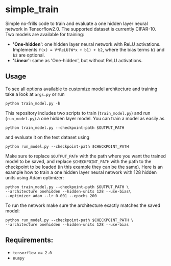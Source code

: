 # simple_train
Simple no-frills code to train and evaluate a one hidden layer neural network in Tensorflow2.0. The supported dataset is currently CIFAR-10. Two models are available for training:
- **'One-hidden'**: one hidden layer neural network with ReLU activations. Implements `f(x) = V*ReLU(W*x + b1) + b2`, where the bias terms `b1` and `b2` are optional.
- **'Linear'**: same as 'One-hidden', but without ReLU activations.

## Usage
To see all options available to customize model architecture and training take a look at `args.py` or run
```
python train_model.py -h
```
This repository includes two scripts to train (`train_model.py`) and run (`run_model.py`) a one hidden layer model. You can train a model as easily as 
```
python train_model.py --checkpoint-path $OUTPUT_PATH
```
and evaluate it on the test dataset using
```
python run_model.py --checkpoint-path $CHECKPOINT_PATH
```
Make sure to replace `$OUTPUT_PATH` with the path where you want the trained model to be saved, and replace `$CHECKPOINT_PATH` with the path to the checkpoint to be loaded (in this example they can be the same). Here is an example how to train a one hidden layer neural network with 128 hidden units using Adam optimizer:
```
python train_model.py --checkpoint-path $OUTPUT_PATH \
--architecture onehidden --hidden-units 128 --use-bias\
--optimizer adam --lr 0.001 --epochs 200
```

To run the network make sure the architecture exactly matches the saved model:
```
python run_model.py --checkpoint-path $CHECKPOINT_PATH \
--architecture onehidden --hidden-units 128 --use-bias
```

## Requirements:

- `tensorflow >= 2.0`
- `numpy`
